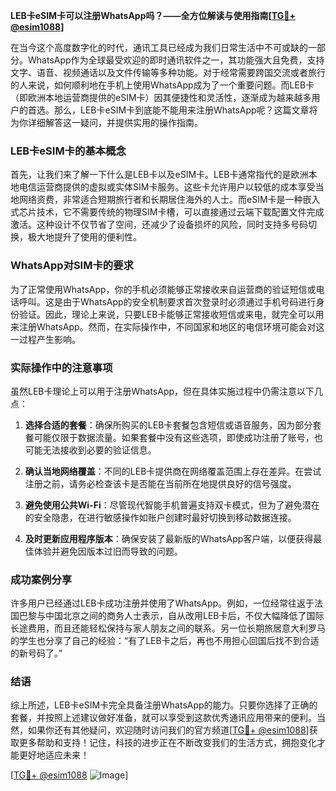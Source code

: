 **LEB卡eSIM卡可以注册WhatsApp吗？——全方位解读与使用指南[[TG💪+ @esim1088](https://t.me/s/esim1088)]**

在当今这个高度数字化的时代，通讯工具已经成为我们日常生活中不可或缺的一部分。WhatsApp作为全球最受欢迎的即时通讯软件之一，其功能强大且免费，支持文字、语音、视频通话以及文件传输等多种功能。对于经常需要跨国交流或者旅行的人来说，如何顺利地在手机上使用WhatsApp成为了一个重要问题。而LEB卡（即欧洲本地运营商提供的eSIM卡）因其便捷性和灵活性，逐渐成为越来越多用户的首选。那么，LEB卡eSIM卡到底能不能用来注册WhatsApp呢？这篇文章将为你详细解答这一疑问，并提供实用的操作指南。

### LEB卡eSIM卡的基本概念

首先，让我们来了解一下什么是LEB卡以及eSIM卡。LEB卡通常指代的是欧洲本地电信运营商提供的虚拟或实体SIM卡服务。这些卡允许用户以较低的成本享受当地网络资费，非常适合短期旅行者和长期居住海外的人士。而eSIM卡是一种嵌入式芯片技术，它不需要传统的物理SIM卡槽，可以直接通过云端下载配置文件完成激活。这种设计不仅节省了空间，还减少了设备损坏的风险，同时支持多号码切换，极大地提升了使用的便利性。

### WhatsApp对SIM卡的要求

为了正常使用WhatsApp，你的手机必须能够正常接收来自运营商的验证短信或电话呼叫。这是由于WhatsApp的安全机制要求首次登录时必须通过手机号码进行身份验证。因此，理论上来说，只要LEB卡能够正常接收短信或来电，就完全可以用来注册WhatsApp。然而，在实际操作中，不同国家和地区的电信环境可能会对这一过程产生影响。

### 实际操作中的注意事项

虽然LEB卡理论上可以用于注册WhatsApp，但在具体实施过程中仍需注意以下几点：

1. **选择合适的套餐**：确保所购买的LEB卡套餐包含短信或语音服务，因为部分套餐可能仅限于数据流量。如果套餐中没有这些选项，即使成功注册了账号，也可能无法接收到必要的验证信息。

2. **确认当地网络覆盖**：不同的LEB卡提供商在网络覆盖范围上存在差异。在尝试注册之前，请务必检查该卡是否能在当前所在地提供良好的信号强度。

3. **避免使用公共Wi-Fi**：尽管现代智能手机普遍支持双卡模式，但为了避免潜在的安全隐患，在进行敏感操作如账户创建时最好切换到移动数据连接。

4. **及时更新应用程序版本**：确保安装了最新版的WhatsApp客户端，以便获得最佳体验并避免因版本过旧而导致的问题。

### 成功案例分享

许多用户已经通过LEB卡成功注册并使用了WhatsApp。例如，一位经常往返于法国巴黎与中国北京之间的商务人士表示，自从改用LEB卡后，不仅大幅降低了国际长途费用，而且还能轻松保持与家人朋友之间的联系。另一位长期旅居意大利罗马的学生也分享了自己的经验：“有了LEB卡之后，再也不用担心回国后找不到合适的新号码了。”

### 结语

综上所述，LEB卡eSIM卡完全具备注册WhatsApp的能力。只要你选择了正确的套餐，并按照上述建议做好准备，就可以享受到这款优秀通讯应用带来的便利。当然，如果你还有其他疑问，欢迎随时访问我们的官方频道[[TG💪+ @esim1088](https://t.me/s/esim1088)]获取更多帮助和支持！记住，科技的进步正在不断改变我们的生活方式，拥抱变化才能更好地适应未来！

[[TG💪+ @esim1088](https://t.me/s/esim1088) ![Image](https://i.postimg.cc/4NQfJmqS/Snipaste-2025-05-13-00-14-12.png)]